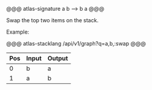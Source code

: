 @@@ atlas-signature
a
b
-->
b
a
@@@

Swap the top two items on the stack. 

Example:

@@@ atlas-stacklang
/api/v1/graph?q=a,b,:swap
@@@

<table><thead><th>Pos</th><th>Input</th><th>Output</th></thead><tbody><tr>
<td>0</td>
<td>b</td>
<td>a</td>
</tr><tr>
<td>1</td>
<td>a</td>
<td>b</td>
</tr></tbody></table>
